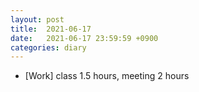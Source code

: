 ```yaml
---
layout: post
title:  2021-06-17
date:   2021-06-17 23:59:59 +0900
categories: diary
---
```


- [Work] class 1.5 hours, meeting 2 hours
